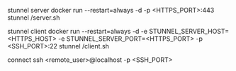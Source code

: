 


stunnel server
docker run --restart=always -d -p <HTTPS_PORT>:443 stunnel /server.sh

stunnel client
docker run --restart=always -d -e STUNNEL_SERVER_HOST=<HTTPS_HOST> -e STUNNEL_SERVER_PORT=<HTTPS_PORT> -p <SSH_PORT>:22 stunnel /client.sh

connect
ssh <remote_user>@localhost -p <SSH_PORT>
